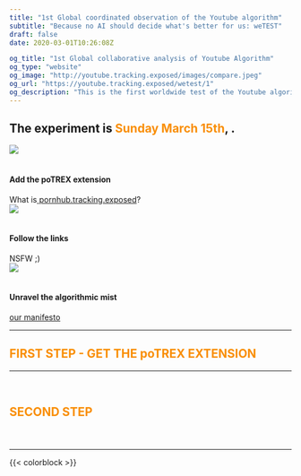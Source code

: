 ```yaml
---
title: "1st Global coordinated observation of the Youtube algorithm"
subtitle: "Because no AI should decide what's better for us: weTEST"
draft: false
date: 2020-03-01T10:26:08Z

og_title: "1st Global collaborative analysis of Youtube Algorithm"
og_type: "website"
og_image: "http://youtube.tracking.exposed/images/compare.jpeg"
og_url: "https://youtube.tracking.exposed/wetest/1"
og_description: "This is the first worldwide test of the Youtube algorithm; on Sunday March 15th, with a browser extension, we'll see how YT personalizes the customer experience"
---
```


<div class="container col-12 justify-content-center">
  <h2 style="text-align:left;">The experiment is
    <span style="color: #F98E05";>Sunday March 15th</span>, <span id="demo"></span>.
  </h2>

<script>
// Set the date we're counting down to
var countDownDate = new Date("Mar 15, 2020 00:00:01").getTime();

// Update the count down every 1 second
var x = setInterval(function() {

  // Get today's date and time
  var now = new Date().getTime();

  // Find the distance between now and the count down date
  var distance = countDownDate - now;

  // Time calculations for days, hours, minutes and seconds
  var days = Math.floor(distance / (1000 * 60 * 60 * 24));
  var hours = Math.floor((distance % (1000 * 60 * 60 * 24)) / (1000 * 60 * 60));
  var minutes = Math.floor((distance % (1000 * 60 * 60)) / (1000 * 60));
  var seconds = Math.floor((distance % (1000 * 60)) / 1000);

  // Output the result in an element with id="demo"
  document.getElementById("demo").innerHTML = days + "d " + hours + "h "
  + minutes + "m " + seconds + "s ";

  // If the count down is over, write some text
  if (distance < 0) {
    clearInterval(x);
    document.getElementById("demo").innerHTML = "NOW!";
  }
}, 1000);
</script>

<div class="row mb-5 mt-5">
    <div class="col-sm text-center">
        <img src="/images/addon.png"><br /> <br>
        <h4 style="color:#1b1b1b;">Add the poTREX extension</h2>What is<a target="_blank" rel="noopener noreferrer" href="/preview"> pornhub.tracking.exposed</a>?
    </div>
    <div class="col-sm text-center">
           <img src="/images/click.png"><br /> <br>
        <h4 style="color:#1b1b1b;">Follow the links</h2> NSFW ;)
    </div>
    <div class="col-sm text-center">
        <img src="/images/unravel.png"><br /> <br>
        <h4 style="color:#1b1b1b;">Unravel the algorithmic mist</h2> <a target="_blank" rel="noopener noreferrer" href="https://tracking.exposed/manifesto">our manifesto</a>
    </div>
</div>

---
<div class="mt-5 mb-5">
  <h2 style="color: #F98E05;">FIRST STEP - GET THE poTREX EXTENSION</h2>
  <div class="row mb-3 mt-5 text-center">
  </div>
</div>

---

<br>
<h2 style="color: #F98E05;">SECOND STEP</h2>

<br>

<div class="col-12 mt-4 mr-5 mb-5">
<h4>
</h4>
</div>

---


</div> <!-- container -->

{{< colorblock >}}

